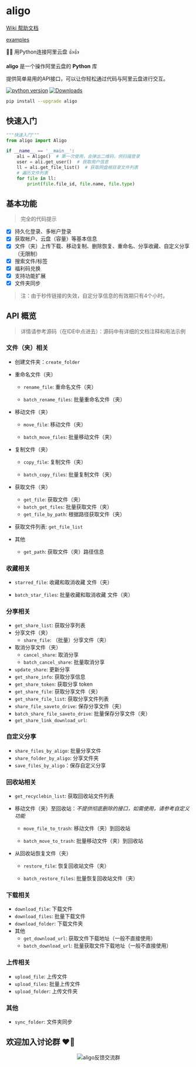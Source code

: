 # aligo

[Wiki 帮助文档](https://github.com/foyoux/aligo/wiki)

[examples](https://github.com/foyoux/aligo/tree/main/examples)

🚀🔥 用Python连接阿里云盘 👍👍

**aligo** 是一个操作阿里云盘的 **Python** 库

提供简单易用的API接口，可以让你轻松通过代码与阿里云盘进行交互。


[![python version](https://img.shields.io/pypi/pyversions/aligo)](https://pypi.org/project/aligo/)  [![Downloads](https://static.pepy.tech/personalized-badge/aligo?period=total&units=international_system&left_color=black&right_color=orange&left_text=Downloads)](https://pepy.tech/project/aligo)

```bash
pip install --upgrade aligo
```



## 快速入门

```python
"""快速入门"""
from aligo import Aligo

if __name__ == '__main__':
    ali = Aligo()  # 第一次使用，会弹出二维码，供扫描登录
    user = ali.get_user()  # 获取用户信息
    ll = ali.get_file_list()  # 获取网盘根目录文件列表
    # 遍历文件列表
    for file in ll:
        print(file.file_id, file.name, file.type)
```



## 基本功能

> 完全的代码提示

- [x] 持久化登录、多帐户登录
- [x] 获取帐户、云盘（容量）等基本信息
- [x] 文件（夹）上传下载、移动复制、删除恢复、重命名、分享收藏、自定义分享（无限制）
- [x] 搜索文件/标签
- [x] 福利码兑换
- [x] 支持功能扩展
- [x] 文件夹同步

> 注：由于秒传链接的失效，自定分享信息的有效期只有4个小时。



## API 概览

> 详情请参考源码（在IDE中点进去）：源码中有详细的文档注释和用法示例



### 文件（夹）相关

- 创建文件夹：`create_folder`

- 重命名文件（夹）

  - `rename_file`: 重命名文件（夹）

  - `batch_rename_files`: 批量重命名文件（夹）

- 移动文件（夹）

  - `move_file`: 移动文件（夹）

  - `batch_move_files`: 批量移动文件（夹）

- 复制文件（夹）

  - `copy_file`: 复制文件（夹）

  - `batch_copy_files`: 批量复制文件（夹）

- 获取文件（夹）

  - `get_file`: 获取文件（夹）
  - `batch_get_files`: 批量获取文件（夹）
  - `get_file_by_path`: 根据路径获取文件（夹）

- 获取文件列表: `get_file_list`

- 其他

  - `get_path`: 获取文件（夹）路径信息



### 收藏相关

- `starred_file`: 收藏和取消收藏 文件（夹）

- `batch_star_files`: 批量收藏和取消收藏 文件（夹）



### 分享相关

- `get_share_list`: 获取分享列表
- 分享文件（夹）
  - `share_file`: （批量）分享文件（夹）
- 取消分享文件（夹）
  - `cancel_share`: 取消分享
  - `batch_cancel_share`: 批量取消分享
- `update_share`: 更新分享
- `get_share_info`: 获取分享信息
- `get_share_token`: 获取分享 token
- `get_share_file`: 获取分享文件（夹）
- `get_share_file_list`: 获取分享文件列表
- `share_file_saveto_drive`: 保存分享文件（夹）
- `batch_share_file_saveto_drive`: 批量保存分享文件（夹）
- `get_share_link_download_url`: 



### 自定义分享

- `share_files_by_aligo`: 批量分享文件
- `share_folder_by_aligo`: 分享文件夹
- `save_files_by_aligo`：保存自定义分享



### 回收站相关

- `get_recyclebin_list`: 获取回收站文件列表

- 移动文件（夹）至回收站：*不提供彻底删除的接口，如需使用，请参考自定义功能*

  - `move_file_to_trash`: 移动文件（夹）到回收站

  - `batch_move_to_trash`: 批量移动文件（夹）到回收站

- 从回收站恢复文件（夹）

  - `restore_file`: 恢复回收站文件（夹）

  - `batch_restore_files`: 批量恢复回收站文件（夹）



### 下载相关

- `download_file`: 下载文件
- `download_files`: 批量下载文件
- `download_folder`: 下载文件夹
- 其他
  - `get_download_url`: 获取文件下载地址（一般不直接使用）
  - `batch_download_url`: 批量获取文件下载地址（一般不直接使用）



### 上传相关

- `upload_file`: 上传文件
- `upload_files`: 批量上传文件
- `upload_folder`: 上传文件夹



### 其他

- `sync_folder`: 文件夹同步



## 欢迎加入讨论群 ❤️‍🔥

<p align="center">
  <img src="http://110.42.175.98:5512/down/LKPvT9xK2lFx?fname=/aligo/wechat.png" alt="aligo反馈交流群"/>
</p>
